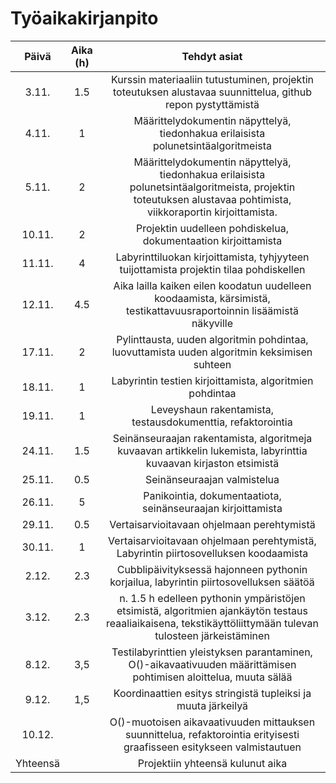 # Työaikakirjanpito

| Päivä  | Aika (h) | Tehdyt asiat |
|:-----: | :-------:| :----------: |
| 3.11.  |  1.5     | Kurssin materiaaliin tutustuminen, projektin toteutuksen alustavaa suunnittelua, github repon pystyttämistä |
| 4.11.  |  1       | Määrittelydokumentin näpyttelyä, tiedonhakua erilaisista polunetsintäalgoritmeista |
| 5.11.  |  2       | Määrittelydokumentin näpyttelyä, tiedonhakua erilaisista polunetsintäalgoritmeista, projektin toteutuksen alustavaa pohtimista, viikkoraportin kirjoittamista. |
| 10.11. |  2       | Projektin uudelleen pohdiskelua, dokumentaation kirjoittamista |
| 11.11. |  4       | Labyrinttiluokan kirjoittamista, tyhjyyteen tuijottamista projektin tilaa pohdiskellen |
| 12.11. |  4.5     | Aika lailla kaiken eilen koodatun uudelleen koodaamista, kärsimistä, testikattavuusraportoinnin lisäämistä näkyville |
| 17.11. |  2       | Pylinttausta, uuden algoritmin pohdintaa, luovuttamista uuden algoritmin keksimisen suhteen |
| 18.11. |  1       | Labyrintin testien kirjoittamista, algoritmien pohdintaa |
| 19.11. |  1       | Leveyshaun rakentamista, testausdokumenttia, refaktorointia |
| 24.11. |  1.5     | Seinänseuraajan rakentamista, algoritmeja kuvaavan artikkelin lukemista, labyrinttia kuvaavan kirjaston etsimistä |
| 25.11. |  0.5     | Seinänseuraajan valmistelua |
| 26.11. |  5       | Panikointia, dokumentaatiota, seinänseuraajan kirjoittamista |
| 29.11. | 0.5      | Vertaisarvioitavaan ohjelmaan perehtymistä |
| 30.11. | 1        | Vertaisarvioitavaan ohjelmaan perehtymistä, Labyrintin piirtosovelluksen koodaamista |
| 2.12.  | 2.3      | Cubblipäivityksessä hajonneen pythonin korjailua, labyrintin piirtosovelluksen säätöä |
| 3.12.  | 2.3      | n. 1.5 h edelleen pythonin ympäristöjen etsimistä, algoritmien ajankäytön testaus reaaliaikaisena, tekstikäyttöliittymään tulevan tulosteen järkeistäminen  |
| 8.12.  | 3,5      | Testilabyrinttien yleistyksen parantaminen, O()-aikavaativuuden määrittämisen pohtimisen aloittelua, muuta sälää |
| 9.12.  | 1,5      | Koordinaattien esitys stringistä tupleiksi ja muuta järkeilyä|
| 10.12. |          | O()-muotoisen aikavaativuuden mittauksen suunnittelua, refaktorointia erityisesti graafisseen esitykseen valmistautuen |
| Yhteensä |   | Projektiin yhteensä kulunut aika |
